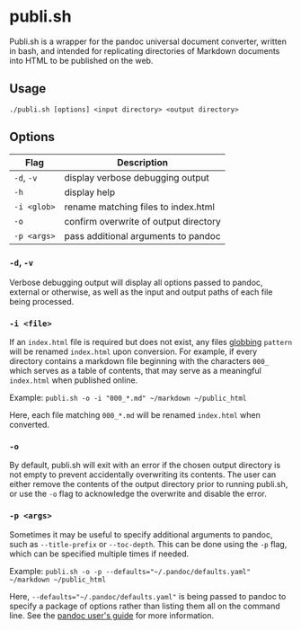 # publi.sh
Publi.sh is a wrapper for the pandoc universal document converter, written in bash, and intended for replicating directories of Markdown documents into HTML to be published on the web.

## Usage
`./publi.sh [options] <input directory> <output directory>`

## Options
| Flag        | Description                           |
| ----------- | ------------------------------------- |
| `-d`, `-v`  | display verbose debugging output      |
| `-h`        | display help                          |
| `-i <glob>` | rename matching files to index.html   |
| `-o`        | confirm overwrite of output directory |
| `-p <args>` | pass additional arguments to pandoc   |

### `-d`, `-v`
Verbose debugging output will display all options passed to pandoc, external or otherwise, as well as the input and output paths of each file being processed.

### `-i <file>`
If an `index.html` file is required but does not exist, any files [globbing](https://tldp.org/LDP/abs/html/globbingref.html) `pattern` will be renamed `index.html` upon conversion. For example, if every directory contains a markdown file beginning with the characters `000_` which serves as a table of contents, that may serve as a meaningful `index.html` when published online.

Example: `publi.sh -o -i "000_*.md" ~/markdown ~/public_html`

Here, each file matching `000_*.md` will be renamed `index.html` when converted.

### `-o`
By default, publi.sh will exit with an error if the chosen output directory is not empty to prevent accidentally overwriting its contents. The user can either remove the contents of the output directory prior to running publi.sh, or use the `-o` flag to acknowledge the overwrite and disable the error.

### `-p <args>`
Sometimes it may be useful to specify additional arguments to pandoc, such as `--title-prefix` or `--toc-depth`. This can be done using the `-p` flag, which can be specified multiple times if needed.

Example: `publi.sh -o -p --defaults="~/.pandoc/defaults.yaml" ~/markdown ~/public_html`

Here, `--defaults="~/.pandoc/defaults.yaml"` is being passed to pandoc to specify a package of options rather than listing them all on the command line. See the [pandoc user's guide](https://pandoc.org/MANUAL.html) for more information.
